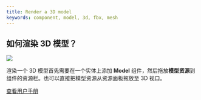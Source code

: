 ```yaml
---
title: Render a 3D model
keywords: component, model, 3d, fbx, mesh
---
```


## 如何渲染 3D 模型？

<img src="https://s3-eu-west-1.amazonaws.com/static.playcanvas.com/instructions/new_model.gif"/>

渲染一个 3D 模型首先需要在一个实体上添加 **Model** 组件，然后拖放**模型资源**到组件的资源栏。也可以直接把模型资源从资源面板拖放至 3D 视口。

<a class="docs" href="http://developer.playcanvas.com/en/user-manual/packs/components/model/" target="_blank">查看用户手册</a>

